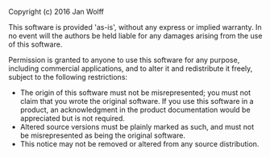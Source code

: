 Copyright (c) 2016 Jan Wolff

This software is provided 'as-is', without any express or implied warranty. In no event will the authors be held liable for any damages arising from the use of this software.

Permission is granted to anyone to use this software for any purpose, including commercial applications, and to alter it and redistribute it freely, subject to the following restrictions:

- The origin of this software must not be misrepresented; you must not claim that you wrote the original software. If you use this software in a product, an acknowledgment in the product documentation would be appreciated but is not required.
- Altered source versions must be plainly marked as such, and must not be misrepresented as being the original software.
- This notice may not be removed or altered from any source distribution.
